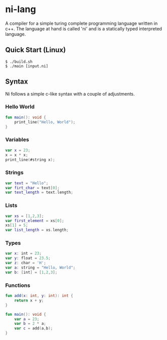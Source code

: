 # ni-lang
A compiler for a simple turing complete programming language written in c++. The language at hand is called 'ni' and
is a statically typed interpreted language.

## Quick Start (Linux)
``` console
$ ./build.sh
$ ./main [input.ni]
```

## Syntax
Ni follows a simple c-like syntax with a couple of adjustments. 
### Hello World
``` kotlin
fun main(): void {
    print_line("Hello, World");
}
```
### Variables
``` kotlin
var x = 23;
x = x * x;
print_line(#string x);
```
### Strings
``` kotlin
var text = "Hello";
var firt_char = text[0];
var text_length = text.length;
```
### Lists
``` kotlin
var xs = [1,2,3];
var first_element = xs[0];
xs[1] = 5;
var list_length = xs.length;
```
### Types
``` kotlin
var x: int = 23;
var y: float = 23.5;
var z: char = 'H';
var a: string = "Hello, World";
var b: [int] = [1,2,3];
```
### Functions
``` kotlin
fun add(x: int, y: int): int {
    return x + y;
}

fun main(): void {
    var a = 23;
    var b = 2 * a;
    var c = add(a,b);
}
```
